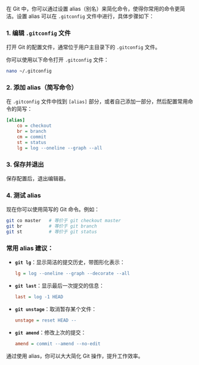 在 Git 中，你可以通过设置 alias（别名）来简化命令，使得你常用的命令更简洁。设置 alias 可以在 `.gitconfig` 文件中进行，具体步骤如下：

### 1. 编辑 `.gitconfig` 文件
打开 Git 的配置文件，通常位于用户主目录下的 `.gitconfig` 文件。

你可以使用以下命令打开 `.gitconfig` 文件：
```bash
nano ~/.gitconfig
```

### 2. 添加 alias（简写命令）
在 `.gitconfig` 文件中找到 `[alias]` 部分，或者自己添加一部分，然后配置常用命令的简写：

```ini
[alias]
    co = checkout
    br = branch
    cm = commit
    st = status
    lg = log --oneline --graph --all
```

### 3. 保存并退出
保存配置后，退出编辑器。

### 4. 测试 alias
现在你可以使用简写的 Git 命令。例如：
```bash
git co master   # 等价于 git checkout master
git br          # 等价于 git branch
git st          # 等价于 git status
```

### 常用 alias 建议：
- **`git lg`**：显示简洁的提交历史，带图形化表示：
  ```ini
  lg = log --oneline --graph --decorate --all
  ```
- **`git last`**：显示最后一次提交的信息：
  ```ini
  last = log -1 HEAD
  ```
- **`git unstage`**：取消暂存某个文件：
  ```ini
  unstage = reset HEAD --
  ```
- **`git amend`**：修改上次的提交：
  ```ini
  amend = commit --amend --no-edit
  ```

通过使用 alias，你可以大大简化 Git 操作，提升工作效率。
